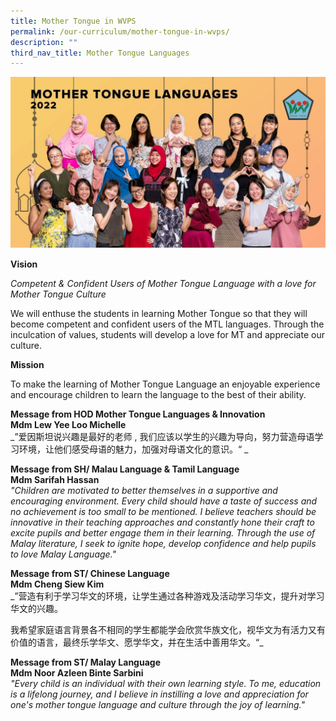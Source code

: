 ```yaml
---
title: Mother Tongue in WVPS
permalink: /our-curriculum/mother-tongue-in-wvps/
description: ""
third_nav_title: Mother Tongue Languages
---
```


![Mother Tongue Languages](/images/Mother%20Tongue.jpeg)

**Vision**

  

_Competent & Confident Users of Mother Tongue Language with a love for Mother Tongue Culture_

  
We will enthuse the students in learning Mother Tongue so that they will become competent and confident users of the MTL languages. Through the inculcation of values, students will develop a love for MT and appreciate our culture.  
  

**Mission**

  
To make the learning of Mother Tongue Language an enjoyable experience and encourage children to learn the language to the best of their ability.  
  
**Message from HOD Mother Tongue Languages & Innovation  
Mdm Lew Yee Loo Michelle** <br>
_”爱因斯坦说兴趣是最好的老师 , 我们应该以学生的兴趣为导向，努力营造母语学习环境，让他们感受母语的魅力，加强对母语文化的意识。“ _

**Message from SH/ Malau Language & Tamil Language**  
**Mdm Sarifah Hassan**  <br>
_"Children are motivated to better themselves in a supportive and encouraging environment. Every child should have a taste of success and no achievement is too small to be mentioned. I believe teachers should be innovative in their teaching approaches and constantly hone their craft to excite pupils and better engage them in their learning. Through the use of Malay literature, I seek to ignite hope, develop confidence and help pupils to love Malay Language."_  

**Message from ST/ Chinese Language  
Mdm Cheng Siew Kim**<br>
_”营造有利于学习华文的环境，让学生通过各种游戏及活动学习华文，提升对学习华文的兴趣。    
  
我希望家庭语言背景各不相同的学生都能学会欣赏华族文化，视华文为有活力又有价值的语言，最终乐学华文、愿学华文，并在生活中善用华文。“_

**Message from ST/ Malay Language  
Mdm Noor Azleen Binte Sarbini** <br>
_"Every child is an individual with their own learning style. To me, education is a lifelong journey, and I believe in instilling a love and appreciation for one's mother tongue language and culture through the joy of learning."_